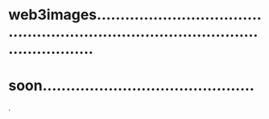 # web3images..........................................................................................................
# soon.............................................
.
